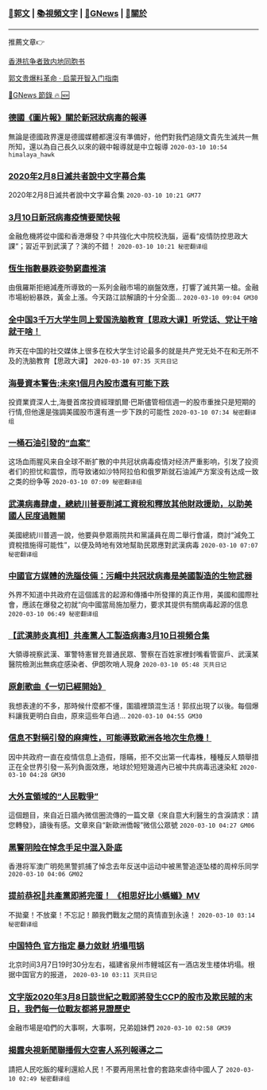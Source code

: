 ###  [:eagle:郭文](https://github.com/ourhimalayas/txt) | [:books:視頻文字](https://github.com/ourhimalayas/txt/blob/master/content/README.md) | [:newspaper:GNews](https://github.com/ourhimalayas/txt/blob/master/content/gnews/README.md) | [:pray:關於](https://github.com/ourhimalayas/home/tree/master/about)
---

推薦文章:point_right:

[香港抗争者致内地同胞书](https://github.com/ourhimalayas/news/blob/master/2019/08/a_letter_from_the_hong_kong_people.md)

[郭文贵爆料革命 · 启蒙开智入门指南](https://github.com/ourhimalayas/txt/issues/1)

[:newspaper:GNews 節錄 :fire: :new:](https://github.com/ourhimalayas/txt/blob/master/content/gnews/README.md) 



### [德國《圖片報》關於新冠狀病毒的報導](/content/gnews/1/README.md)

無論是德國政界還是德國媒體都還沒有準備好，他們對我們追隨文貴先生滅共一無所知，還以為自己長久以來的親中報導就是中立報導  `2020-03-10 10:54 himalaya_hawk`

### [2020年2月8日滅共者說中文字幕合集](/content/gnews/2/README.md)

2020年2月8日滅共者說中文字幕合集  `2020-03-10 10:21 GM77`

### [3月10日新冠病毒疫情要聞快報](/content/gnews/3/README.md)

金融危機將從中國和香港爆發？中共強化大中院校洗腦，逼看“疫情防控思政大課“；習近平到武漢了？演的不錯！  `2020-03-10 10:21 秘密翻译组`

### [恆生指數暴跌姿勢窮盡推演](/content/gnews/4/README.md)

由俄羅斯拒絕減產所導致的一系列金融市場的崩盤效應，打響了滅共第一槍。金融市場紛紛暴跌，黃金上漲。今天路江談解讀的十分全面...  `2020-03-10 09:04 GM30`

### [全中国3千万大学生同上爱国洗脑教育【思政大课】听党话、党让干啥就干啥！](/content/gnews/5/README.md)

昨天在中国的社交媒体上很多在校大学生讨论最多的就是共产党无处不在和无所不及的洗脑教育【思政大课】  `2020-03-10 07:35 灭共日记`

### [海曼資本警告:未來1個月內股市還有可能下跌](/content/gnews/6/README.md)

投資業資深人士,海曼首席投資經理凱爾·巴斯儘管相信週一的股市重挫只是短期的行情,但他還是強調美國股市還有進一步下跌的可能性  `2020-03-10 07:34 秘密翻译组`

### [一桶石油引發的“血案”](/content/gnews/7/README.md)

这场血雨腥风来自全球不断扩散的中共冠状病毒疫情对经济严重影响，引发了投资者们的担忧和震惊，而导致诸如沙特阿拉伯和俄罗斯就石油減产方案没有达成一致之类的纷争等  `2020-03-10 07:09 秘密翻译组`

### [武漢病毒肆虐，總統川普要削減工資稅和釋放其他財政援助，以助美國人民度過難關](/content/gnews/8/README.md)

美國總統川普週一說，他要與參眾兩院共和黨議員在周二舉行會議，商討“減免工資稅措施得可能性”，以便及時地有效地幫助民眾應對武漢病毒  `2020-03-10 07:07 秘密翻译组`

### [中國官方媒體的洗腦伎倆：污衊中共冠狀病毒是美國製造的生物武器](/content/gnews/9/README.md)

外界不知道中共政府在這個謠言的起源和傳播中所發揮的真正作用，美國和國際社會，應該在爆發之初就“向中國當局施加壓力，要求其提供有關病毒起源的信息  `2020-03-10 06:49 秘密翻译组`

### [【武漢肺炎真相】共產黨人工製造病毒3月10日視頻合集](/content/gnews/10/README.md)

大領導視察武漢、軍警特憲冒充普通民眾、警察在百姓家裡封嘴看管窗戶、武漢某醫院檢測出無病症感染者、伊朗吹哨人現身  `2020-03-10 05:48 灭共日记`

### [原創歌曲《一切已經開始》](/content/gnews/11/README.md)

我想表達的不多，那時候什麼都不懂，圍牆裡頭混生活！郭叔出現了以後。每個爆料讓我更明白自由，原來這些年白過...  `2020-03-10 04:55 GM30`

### [信息不對稱引發的麻痺性，可能導致歐洲各地次生危機！](/content/gnews/12/README.md)

因中共政府一直在疫情信息上造假，隱瞞，拒不交出第一代毒株，種種反人類舉措正在全世界引發一系列負面效應，地球於短短幾週內已被中共病毒迅速染紅  `2020-03-10 04:28 GM30`

### [大外宣領域的“人民戰爭”](/content/gnews/13/README.md)

這個題目，來自近日牆內微信圈流傳的一篇文章《來自意大利醫生的含淚請求：請您轉發》，讀後有感。文章來自“新歐洲僑報”微信公眾號  `2020-03-10 04:27 GM06`

### [黑警阴险在悼念手足中混入卧底](/content/gnews/14/README.md)

香港将军澳广明苑黑警抓捕了悼念去年反送中运动中被黑警追逐坠楼的周梓乐同学  `2020-03-10 04:06 GM02`

### [提前恭祝🎉共產黨即將完蛋！ 《相思好比小螞蟻》MV](/content/gnews/15/README.md)

不拋棄！不放棄！不忘記！願我們戰友之間的真情直到永遠！  `2020-03-10 03:14 秘密翻译组`

### [中国特色 官方指定 暴力敛财 坍塌甩锅](/content/gnews/16/README.md)

北京时间3月7日19时30分左右，福建省泉州市鲤城区有一酒店发生楼体坍塌。根据中国官方的报道，  `2020-03-10 03:11 灭共日记`

### [文字版2020年3月8日談世紀之戰即將發生CCP的股市及欺民賊的末日，我們每一位戰友都將見證歷史](/content/gnews/17/README.md)

金融市場是咱們的大事啊，大事啊，兄弟姐妹們  `2020-03-10 02:58 GM39`

### [揭露央視新聞聯播假大空害人系列報導之二](/content/gnews/18/README.md)

請把人民吃飯的權利還給人民！不要再用黑社會的套路來虐待中國人了  `2020-03-10 02:49 秘密翻译组`

